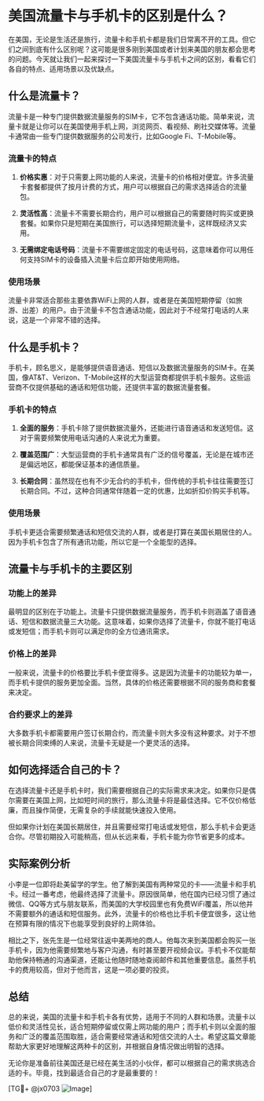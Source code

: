 # 美国流量卡与手机卡的区别是什么？

在美国，无论是生活还是旅行，流量卡和手机卡都是我们日常离不开的工具。但它们之间到底有什么区别呢？这可能是很多刚到美国或者计划来美国的朋友都会思考的问题。今天就让我们一起来探讨一下美国流量卡与手机卡之间的区别，看看它们各自的特点、适用场景以及优缺点。

## 什么是流量卡？

流量卡是一种专门提供数据流量服务的SIM卡，它不包含通话功能。简单来说，流量卡就是让你可以在美国使用手机上网，浏览网页、看视频、刷社交媒体等。流量卡通常由一些专门提供数据服务的公司发行，比如Google Fi、T-Mobile等。

### 流量卡的特点

1. **价格实惠**：对于只需要上网功能的人来说，流量卡的价格相对便宜。许多流量卡套餐都提供了按月计费的方式，用户可以根据自己的需求选择适合的流量包。
   
2. **灵活性高**：流量卡不需要长期合约，用户可以根据自己的需要随时购买或更换套餐。如果你只是短期在美国旅行，可以选择短期流量卡，这样既经济又实用。

3. **无需绑定电话号码**：流量卡不需要绑定固定的电话号码，这意味着你可以用任何支持SIM卡的设备插入流量卡后立即开始使用网络。

### 使用场景

流量卡非常适合那些主要依靠WiFi上网的人群，或者是在美国短期停留（如旅游、出差）的用户。由于流量卡不包含通话功能，因此对于不经常打电话的人来说，这是一个非常不错的选择。

## 什么是手机卡？

手机卡，顾名思义，是能够提供语音通话、短信以及数据流量服务的SIM卡。在美国，像AT&T、Verizon、T-Mobile这样的大型运营商都提供手机卡服务。这些运营商不仅提供基础的通话和短信功能，还提供丰富的数据流量套餐。

### 手机卡的特点

1. **全面的服务**：手机卡除了提供数据流量外，还能进行语音通话和发送短信。这对于需要频繁使用电话沟通的人来说尤为重要。

2. **覆盖范围广**：大型运营商的手机卡通常具有广泛的信号覆盖，无论是在城市还是偏远地区，都能保证基本的通信质量。

3. **长期合同**：虽然现在也有不少无合约的手机卡，但传统的手机卡往往需要签订长期合同。不过，这种合同通常伴随着一定的优惠，比如折扣价购买手机等。

### 使用场景

手机卡更适合需要频繁通话和短信交流的人群，或者是打算在美国长期居住的人。因为手机卡包含了所有通讯功能，所以它是一个全能型的选择。

## 流量卡与手机卡的主要区别

### 功能上的差异

最明显的区别在于功能上。流量卡只提供数据流量服务，而手机卡则涵盖了语音通话、短信和数据流量三大功能。这意味着，如果你选择了流量卡，你就不能打电话或发短信；而手机卡则可以满足你的全方位通讯需求。

### 价格上的差异

一般来说，流量卡的价格要比手机卡便宜得多。这是因为流量卡的功能较为单一，而手机卡提供的服务更加全面。当然，具体的价格还需要根据不同的服务商和套餐来决定。

### 合约要求上的差异

大多数手机卡都需要用户签订长期合约，而流量卡则大多没有这种要求。对于不想被长期合同束缚的人来说，流量卡无疑是一个更灵活的选择。

## 如何选择适合自己的卡？

在选择流量卡还是手机卡时，我们需要根据自己的实际需求来决定。如果你只是偶尔需要在美国上网，比如短时间的旅行，那么流量卡将是最佳选择。它不仅价格低廉，而且操作简便，无需复杂的手续就能快速投入使用。

但如果你计划在美国长期居住，并且需要经常打电话或发短信，那么手机卡会更适合你。尽管初期投入可能稍高，但从长远来看，手机卡能为你节省更多的成本。

## 实际案例分析

小李是一位即将赴美留学的学生。他了解到美国有两种常见的卡——流量卡和手机卡。经过一番考虑，他最终选择了流量卡。原因很简单，他在国内已经习惯了通过微信、QQ等方式与朋友联系，而美国的大学校园里也有免费WiFi覆盖，所以他并不需要额外的通话和短信服务。此外，流量卡的价格也比手机卡便宜很多，这让他在预算有限的情况下也能享受到良好的上网体验。

相比之下，张先生是一位经常往返中美两地的商人。他每次来到美国都会购买一张手机卡，因为他需要频繁地与客户沟通，有时甚至要开视频会议。手机卡不仅能帮助他保持畅通的沟通渠道，还能让他随时随地查阅邮件和其他重要信息。虽然手机卡的费用较高，但对于他而言，这是一项必要的投资。

## 总结

总的来说，美国的流量卡和手机卡各有优势，适用于不同的人群和场景。流量卡以低价和灵活性见长，适合短期停留或仅需上网功能的用户；而手机卡则以全面的服务和广泛的覆盖范围取胜，适合需要经常通话和短信交流的人士。希望这篇文章能帮助大家更好地理解这两种卡的区别，并根据自身情况做出明智的选择。

无论你是准备前往美国还是已经在美生活的小伙伴，都可以根据自己的需求挑选合适的卡。毕竟，找到最适合自己的才是最重要的！

[TG💪+ @jx0703 ![Image](https://github.com/user-attachments/assets/dbca1d08-cadb-493c-b0ec-ad6f7a83f270)]